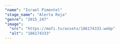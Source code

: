 ```yaml
---
"name": "Israel Pimentel"
"stage_name": "Alerta Roja"
"genre": "2015_247"
"image":
  "src": "https://mafi.tv/assets/186174333.webp"
  "alt": "186174333"
---
```

